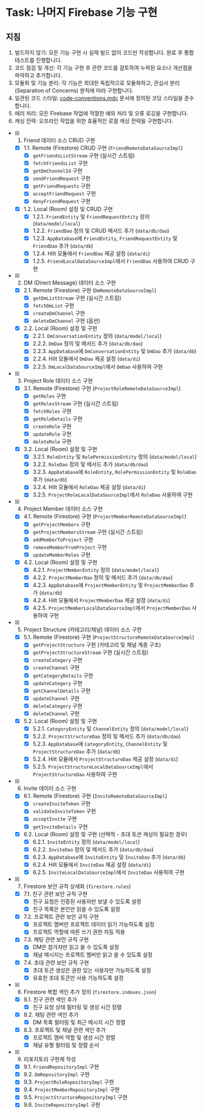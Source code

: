 # Task: 나머지 Firebase 기능 구현

## 지침
1. 빌드하지 않기: 모든 기능 구현 시 실제 빌드 없이 코드만 작성합니다. 완료 후 통합 테스트를 진행합니다.
2. 코드 점검 및 개선: 각 기능 구현 후 관련 코드를 검토하여 누락된 요소나 개선점을 파악하고 추가합니다.
3. 모듈화 및 기능 분리: 각 기능은 최대한 독립적으로 모듈화하고, 관심사 분리(Separation of Concerns) 원칙에 따라 구현합니다.
4. 일관된 코드 스타일: [code-conventions.mdc](mdc:.cursor/rules/code-conventions.mdc) 문서에 정의된 코딩 스타일을 준수합니다.
5. 에러 처리: 모든 Firebase 작업에 적절한 예외 처리 및 오류 로깅을 구현합니다.
6. 캐싱 전략: 오프라인 작업을 위한 효율적인 로컬 캐싱 전략을 구현합니다.

- [x] 1. Friend 데이터 소스 CRUD 구현
    - [x] 1.1. Remote (Firestore) CRUD 구현 (`FriendRemoteDataSourceImpl`)
        - [x] `getFriendsListStream` 구현 (실시간 스트림)
        - [x] `fetchFriendsList` 구현
        - [x] `getDmChannelId` 구현
        - [x] `sendFriendRequest` 구현
        - [x] `getFriendRequests` 구현
        - [x] `acceptFriendRequest` 구현
        - [x] `denyFriendRequest` 구현
    - [x] 1.2. Local (Room) 설정 및 CRUD 구현
        - [x] 1.2.1. `FriendEntity` 및 `FriendRequestEntity` 정의 (`data/model/local`)
        - [x] 1.2.2. `FriendDao` 정의 및 CRUD 메서드 추가 (`data/db/dao`)
        - [x] 1.2.3. `AppDatabase`에 `FriendEntity`, `FriendRequestEntity` 및 `FriendDao` 추가 (`data/db`)
        - [x] 1.2.4. Hilt 모듈에서 `FriendDao` 제공 설정 (`data/di`)
        - [x] 1.2.5. `FriendLocalDataSourceImpl`에서 `FriendDao` 사용하여 CRUD 구현

- [x] 2. DM (Direct Message) 데이터 소스 구현
    - [x] 2.1. Remote (Firestore) 구현 (`DmRemoteDataSourceImpl`)
        - [x] `getDmListStream` 구현 (실시간 스트림)
        - [x] `fetchDmList` 구현
        - [x] `createDmChannel` 구현
        - [x] `deleteDmChannel` 구현 (옵션)
    - [x] 2.2. Local (Room) 설정 및 구현
        - [x] 2.2.1. `DmConversationEntity` 정의 (`data/model/local`)
        - [x] 2.2.2. `DmDao` 정의 및 메서드 추가 (`data/db/dao`)
        - [x] 2.2.3. `AppDatabase`에 `DmConversationEntity` 및 `DmDao` 추가 (`data/db`)
        - [x] 2.2.4. Hilt 모듈에서 `DmDao` 제공 설정 (`data/di`)
        - [x] 2.2.5. `DmLocalDataSourceImpl`에서 `DmDao` 사용하여 구현

- [x] 3. Project Role 데이터 소스 구현
    - [x] 3.1. Remote (Firestore) 구현 (`ProjectRoleRemoteDataSourceImpl`)
        - [x] `getRoles` 구현
        - [x] `getRolesStream` 구현 (실시간 스트림)
        - [x] `fetchRoles` 구현
        - [x] `getRoleDetails` 구현
        - [x] `createRole` 구현
        - [x] `updateRole` 구현
        - [x] `deleteRole` 구현
    - [x] 3.2. Local (Room) 설정 및 구현
        - [x] 3.2.1. `RoleEntity` 및 `RolePermissionEntity` 정의 (`data/model/local`)
        - [x] 3.2.2. `RoleDao` 정의 및 메서드 추가 (`data/db/dao`)
        - [x] 3.2.3. `AppDatabase`에 `RoleEntity`, `RolePermissionEntity` 및 `RoleDao` 추가 (`data/db`)
        - [x] 3.2.4. Hilt 모듈에서 `RoleDao` 제공 설정 (`data/di`)
        - [x] 3.2.5. `ProjectRoleLocalDataSourceImpl`에서 `RoleDao` 사용하여 구현

- [x] 4. Project Member 데이터 소스 구현
    - [x] 4.1. Remote (Firestore) 구현 (`ProjectMemberRemoteDataSourceImpl`)
        - [x] `getProjectMembers` 구현
        - [x] `getProjectMembersStream` 구현 (실시간 스트림)
        - [x] `addMemberToProject` 구현
        - [x] `removeMemberFromProject` 구현
        - [x] `updateMemberRoles` 구현
    - [x] 4.2. Local (Room) 설정 및 구현
        - [x] 4.2.1. `ProjectMemberEntity` 정의 (`data/model/local`)
        - [x] 4.2.2. `ProjectMemberDao` 정의 및 메서드 추가 (`data/db/dao`)
        - [x] 4.2.3. `AppDatabase`에 `ProjectMemberEntity` 및 `ProjectMemberDao` 추가 (`data/db`)
        - [x] 4.2.4. Hilt 모듈에서 `ProjectMemberDao` 제공 설정 (`data/di`)
        - [x] 4.2.5. `ProjectMemberLocalDataSourceImpl`에서 `ProjectMemberDao` 사용하여 구현

- [x] 5. Project Structure (카테고리/채널) 데이터 소스 구현
    - [x] 5.1. Remote (Firestore) 구현 (`ProjectStructureRemoteDataSourceImpl`)
        - [x] `getProjectStructure` 구현 (카테고리 및 채널 계층 구조)
        - [x] `getProjectStructureStream` 구현 (실시간 스트림)
        - [x] `createCategory` 구현
        - [x] `createChannel` 구현
        - [x] `getCategoryDetails` 구현
        - [x] `updateCategory` 구현
        - [x] `getChannelDetails` 구현
        - [x] `updateChannel` 구현
        - [x] `deleteCategory` 구현
        - [x] `deleteChannel` 구현
    - [x] 5.2. Local (Room) 설정 및 구현
        - [x] 5.2.1. `CategoryEntity` 및 `ChannelEntity` 정의 (`data/model/local`)
        - [x] 5.2.2. `ProjectStructureDao` 정의 및 메서드 추가 (`data/db/dao`)
        - [x] 5.2.3. `AppDatabase`에 `CategoryEntity`, `ChannelEntity` 및 `ProjectStructureDao` 추가 (`data/db`)
        - [x] 5.2.4. Hilt 모듈에서 `ProjectStructureDao` 제공 설정 (`data/di`)
        - [x] 5.2.5. `ProjectStructureLocalDataSourceImpl`에서 `ProjectStructureDao` 사용하여 구현

- [x] 6. Invite 데이터 소스 구현
    - [x] 6.1. Remote (Firestore) 구현 (`InviteRemoteDataSourceImpl`)
        - [x] `createInviteToken` 구현
        - [x] `validateInviteToken` 구현
        - [x] `acceptInvite` 구현
        - [x] `getInviteDetails` 구현
    - [x] 6.2. Local (Room) 설정 및 구현 (선택적 - 초대 토큰 캐싱이 필요한 경우)
        - [x] 6.2.1. `InviteEntity` 정의 (`data/model/local`)
        - [x] 6.2.2. `InviteDao` 정의 및 메서드 추가 (`data/db/dao`)
        - [x] 6.2.3. `AppDatabase`에 `InviteEntity` 및 `InviteDao` 추가 (`data/db`)
        - [x] 6.2.4. Hilt 모듈에서 `InviteDao` 제공 설정 (`data/di`)
        - [x] 6.2.5. `InviteLocalDataSourceImpl`에서 `InviteDao` 사용하여 구현

- [x] 7. Firestore 보안 규칙 상세화 (`firestore.rules`)
    - [x] 7.1. 친구 관련 보안 규칙 구현
        - [x] 친구 요청은 인증된 사용자만 보낼 수 있도록 설정
        - [x] 친구 목록은 본인만 읽을 수 있도록 설정
    - [x] 7.2. 프로젝트 관련 보안 규칙 구현
        - [x] 프로젝트 멤버만 프로젝트 데이터 읽기 가능하도록 설정
        - [x] 프로젝트 역할에 따른 쓰기 권한 차등 적용
    - [x] 7.3. 채팅 관련 보안 규칙 구현
        - [x] DM은 참가자만 읽고 쓸 수 있도록 설정
        - [x] 채널 메시지는 프로젝트 멤버만 읽고 쓸 수 있도록 설정
    - [x] 7.4. 초대 관련 보안 규칙 구현
        - [x] 초대 토큰 생성은 권한 있는 사용자만 가능하도록 설정
        - [x] 유효한 초대 토큰만 사용 가능하도록 설정

- [x] 8. Firestore 복합 색인 추가 정의 (`firestore.indexes.json`)
    - [x] 8.1. 친구 관련 색인 추가
        - [x] 친구 요청 상태 필터링 및 생성 시간 정렬
    - [x] 8.2. 채팅 관련 색인 추가
        - [x] DM 목록 필터링 및 최근 메시지 시간 정렬
    - [x] 8.3. 프로젝트 및 채널 관련 색인 추가
        - [x] 프로젝트 멤버 역할 및 생성 시간 정렬
        - [x] 채널 유형 필터링 및 정렬 순서

- [x] 9. 리포지토리 구현체 작성
    - [x] 9.1. `FriendRepositoryImpl` 구현
    - [x] 9.2. `DmRepositoryImpl` 구현
    - [x] 9.3. `ProjectRoleRepositoryImpl` 구현
    - [x] 9.4. `ProjectMemberRepositoryImpl` 구현
    - [x] 9.5. `ProjectStructureRepositoryImpl` 구현
    - [x] 9.6. `InviteRepositoryImpl` 구현 